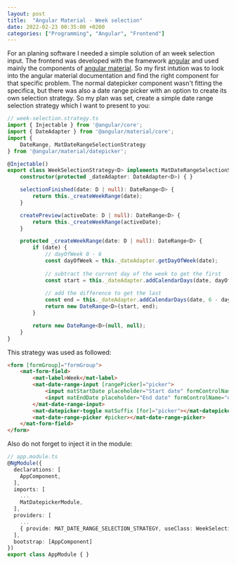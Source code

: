 ```yaml
---
layout: post
title:  "Angular Material - Week selection"
date: 2022-02-23 00:35:00 +0200
categories: ["Programming", "Angular", "Frontend"]
---
```

For an planing software I needed a simple solution of an week selection input.
The frontend was developed with the framework [angular](https://angular.io/) and used mainly the components of [angular material](https://material.angular.io/).
So my first intution was to look into the angular material documentation and find the right component for that specific problem.
The normal datepicker component wasn't fitting the specifica, but there was also a date range picker with an option to create its own selection strategy.
So my plan was set, create a simple date range selection strategy which I want to present to you:

```typescript
// week-selection.strategy.ts
import { Injectable } from '@angular/core';
import { DateAdapter } from '@angular/material/core';
import {
    DateRange, MatDateRangeSelectionStrategy
} from '@angular/material/datepicker';

@Injectable()
export class WeekSelectionStrategy<D> implements MatDateRangeSelectionStrategy<D> {
    constructor(protected _dateAdapter: DateAdapter<D>) { }

    selectionFinished(date: D | null): DateRange<D> {
        return this._createWeekRange(date);
    }

    createPreview(activeDate: D | null): DateRange<D> {
        return this._createWeekRange(activeDate);
    }

    protected _createWeekRange(date: D | null): DateRange<D> {
        if (date) {
            // dayOfWeek 0 - 6
            const dayOfWeek = this._dateAdapter.getDayOfWeek(date);
            
            // subtract the current day of the week to get the first
            const start = this._dateAdapter.addCalendarDays(date, dayOfWeek * -1);
            
            // add the difference to get the last
            const end = this._dateAdapter.addCalendarDays(date, 6 - dayOfWeek);
            return new DateRange<D>(start, end);
        }

        return new DateRange<D>(null, null);
    }
}
```
This strategy was used as followed:
```html
<form [formGroup]="formGroup">
    <mat-form-field>
        <mat-label>Week</mat-label>
        <mat-date-range-input [rangePicker]="picker">
            <input matStartDate placeholder="Start date" formControlName="start">
            <input matEndDate placeholder="End date" formControlName="end">
        </mat-date-range-input>
        <mat-datepicker-toggle matSuffix [for]="picker"></mat-datepicker-toggle>
        <mat-date-range-picker #picker></mat-date-range-picker>
    </mat-form-field>
</form>
```

Also do not forget to inject it in the module:

```typescript
// app.module.ts
@NgModule({
  declarations: [
    AppComponent,
  ],
  imports: [
    ...
    MatDatepickerModule,
  ],
  providers: [
    ...
    { provide: MAT_DATE_RANGE_SELECTION_STRATEGY, useClass: WeekSelectionStrategy }
  ],
  bootstrap: [AppComponent]
})
export class AppModule { }
```
